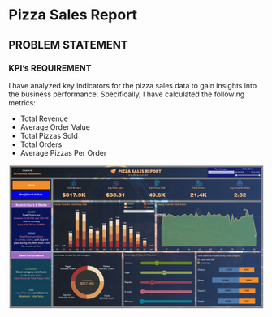 # Pizza Sales Report

## PROBLEM STATEMENT
### KPI’s REQUIREMENT

I have analyzed key indicators for the pizza sales data to gain insights into the business performance. Specifically, I have calculated the following metrics:

* Total Revenue
* Average Order Value
* Total Pizzas Sold
* Total Orders
* Average Pizzas Per Order

![Pizza Sales Main dashboard](https://github.com/jayashreenagaraju/Portfolio-Projects/blob/f483be2234233df4e3efff3497444981a70833ed/Tableau/Pizza%20Sales/report.PNG)
